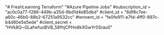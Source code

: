 "# FreshLearning Terraform" 
"#Azure Pipeline Jobs"
#subscription_id = "ac0c0a77-f286-449b-a35d-9bd1d4e85dbd"
#client_id = "6df8c7ee-a60c-46b0-88b2-67251a9532cc"
#tennent_id = "fe0fe911-e7fd-4ff0-897c-b4d60e5e5ede"
#client_secret = "HVk8Q~GLafwfuoBVB_58fhjCPHo8kXGwYr0Srau0"
